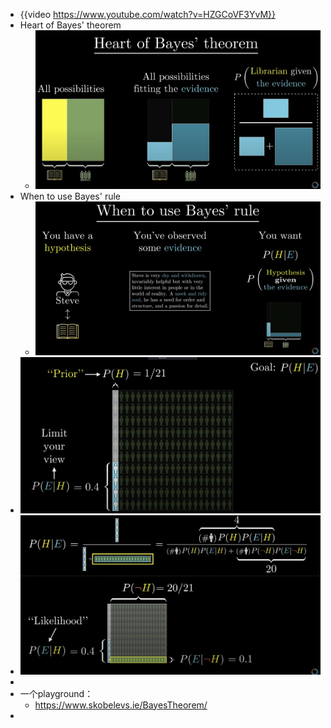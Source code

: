 - {{video https://www.youtube.com/watch?v=HZGCoVF3YvM}}
- Heart of Bayes' theorem
	- ![image.png](../assets/image_1709790055325_0.png)
- When to use Bayes' rule
	- ![image.png](../assets/image_1709790168094_0.png)
- ![image.png](../assets/image_1709790244639_0.png)
- ![image.png](../assets/image_1709790335198_0.png)
-
- 一个playground：
	- https://www.skobelevs.ie/BayesTheorem/
-
